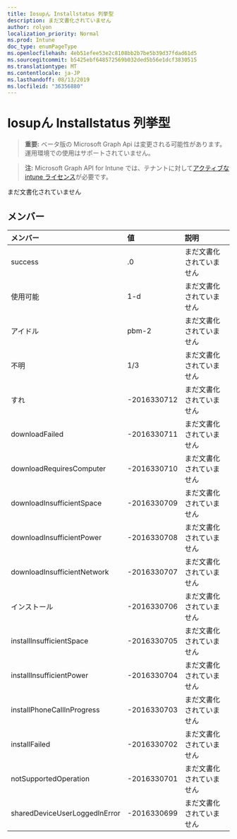 ```yaml
---
title: Iosupん Installstatus 列挙型
description: まだ文書化されていません
author: rolyon
localization_priority: Normal
ms.prod: Intune
doc_type: enumPageType
ms.openlocfilehash: 4eb51efee53e2c8108bb2b7be5b39d37fdad61d5
ms.sourcegitcommit: b5425ebf648572569b032ded5b56e1dcf3830515
ms.translationtype: MT
ms.contentlocale: ja-JP
ms.lasthandoff: 08/13/2019
ms.locfileid: "36356880"
---
```

# <a name="iosupdatesinstallstatus-enum-type"></a>Iosupん Installstatus 列挙型

> **重要:** ベータ版の Microsoft Graph Api は変更される可能性があります。運用環境での使用はサポートされていません。

> **注:** Microsoft Graph API for Intune では、テナントに対して[アクティブな intune ライセンス](https://go.microsoft.com/fwlink/?linkid=839381)が必要です。

まだ文書化されていません

## <a name="members"></a>メンバー
|メンバー|値|説明|
|:---|:---|:---|
|success|.0|まだ文書化されていません|
|使用可能|1-d|まだ文書化されていません|
|アイドル|pbm-2|まだ文書化されていません|
|不明|1/3|まだ文書化されていません|
|すれ|-2016330712|まだ文書化されていません|
|downloadFailed|-2016330711|まだ文書化されていません|
|downloadRequiresComputer|-2016330710|まだ文書化されていません|
|downloadInsufficientSpace|-2016330709|まだ文書化されていません|
|downloadInsufficientPower|-2016330708|まだ文書化されていません|
|downloadInsufficientNetwork|-2016330707|まだ文書化されていません|
|インストール|-2016330706|まだ文書化されていません|
|installInsufficientSpace|-2016330705|まだ文書化されていません|
|installInsufficientPower|-2016330704|まだ文書化されていません|
|installPhoneCallInProgress|-2016330703|まだ文書化されていません|
|installFailed|-2016330702|まだ文書化されていません|
|notSupportedOperation|-2016330701|まだ文書化されていません|
|sharedDeviceUserLoggedInError|-2016330699|まだ文書化されていません|



